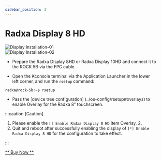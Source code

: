 ```yaml
---
sidebar_position: 3
---
```


# Radxa Display 8 HD

![Display Installation-01](/img/rock5b/rock5b-display-8hd-FPC.webp)  
![Display Installation-02](/img/rock5b/rock5b-display-8hd-connected.webp)

- Prepare the Radxa Display 8HD or Radxa Display 10HD and connect it to the ROCK 5B via the FPC cable.

- Open the Kconsole terminal via the Application Launcher in the lower left corner, and run the `rsetup` command:

```bash
radxa@rock-5b:~$ rsetup
```

- Pass the [device tree configuration] (../os-config/rsetup#overlays) to enable Overlay for the Radxa 8" touchscreen.

:::caution [Caution]

1. Please enable the `[] Enable Radxa Display 8 HD` item Overlay. 2.
2. Quit and reboot after successfully enabling the display of `[*] Enable Radxa Display 8 HD` for the configuration to take effect.

:::

[** Buy Now **](https://radxa.com/products/accessories/display-8hd#buy)
